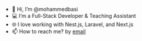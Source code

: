 - 👋 Hi, I’m @mohammedbasi
- 💻 I’m a Full-Stack Developer & Teaching Assistant
- 🌐 I love working with Nest.js, Laravel, and Next.js  
- 📫 How to reach me? by [email](mailto:mzuqlam@gmail.com)  
